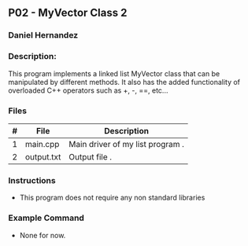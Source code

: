 ## P02 - MyVector Class 2
### Daniel Hernandez
### Description:

This program implements a linked list MyVector class that can be manipulated by different methods. It also has the
added functionality of overloaded C++ operators such as +, -, ==, etc...

### Files

|   #   | File     | Description                      |
| :---: | -------- | -------------------------------- |
|   1   | main.cpp | Main driver of my list program . |
|   2   | output.txt | Output file                    . |

### Instructions

- This program does not require any non standard libraries

### Example Command

- None for now.

